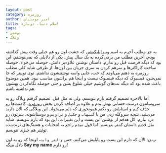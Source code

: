 ```yaml
---
layout: post
category: روزمره
author: امیر مومنیان
title: سلام دنیا، دوباره!
tags:
- نوشتن
- وبلاگ
---
```


به جز مطلب آخرم به اسم [وب اپلیکیشن]({{site.url}}/web-application) که خشت اون رو هم خیلی وقت پیش گذاشته بودم، آخرین مطلب من برمی‌گرده به یک سال پیش. یکی از دلایلی که نمی‌نوشتم، این بود که دیگه فرصت قبل رو ندارم. داستان نوشتن علاوه‌بر دانش، حوصله می‌خواد. حوصله ساخت کاراکترها و سرهم کردن یه سری جریان بین اون‌ها. از طرفی شاید کلی مطلب روزمره به ذهنم می‌اومد که خب، جایی واسه نوشتنشون نداشتم. توی توییتر که جا نمی‌شن، فیسبوک که دیگه فیسبوک نیست و اینجا هم براشون مناسب نبود. همین موضوع باعث شده بود که دیگه نت‌های گوشیم خیلی شلوغ بشن و حتی حوصله نگاه‌کردن بهشون هم نداشته باشم.

اما بالاخره تصمیم گرفتم بازم بنویسم، ولی نه مثل قبل. تصمیم گرفتم وبلاگ رو یه سروسامون درست حسابی بهش بدم و علاوه بر اضافه کردن بخش [روزمره]({{site.url}}/category/روزمره)، کامنت‌ها رو حذف کنم و استایلش رو بکنم همونجوری که دلم می‌خواد. این وبلاگی که الان دارید می‌بینید، نتیجه سروکله زدن من با `گیتهاب` و `جکیل` و `تراویس` و دوستاشونه. سرتون رو درد نیارم، کل هدفم از نوشتن این پست و این تغییرات، این بود که بازم بنویسم. شاید مثل قدیم داستان کمتر بنویسم، اما قول میدم راجع به انتخابات و هشتگ‌های ترند‌شده تو‌ئیتر هم چیزی ننویسم.

پ.ن: الأن که دارم این پست رو پابلیش می‌کنم، حس `والتر وایت`، اونجا که رو به اون دلال میگه **Say my name** رو دارم!